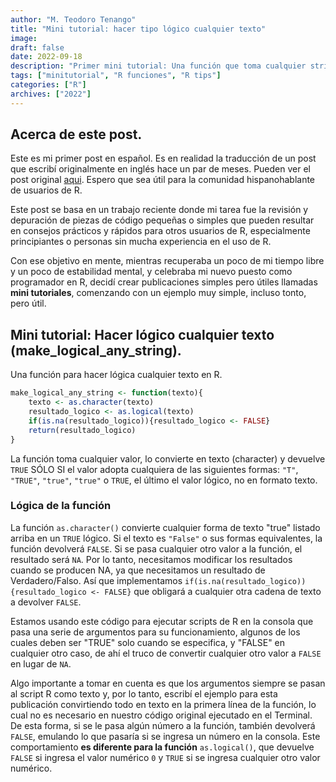 ```yaml
---
author: "M. Teodoro Tenango"
title: "Mini tutorial: hacer tipo lógico cualquier texto"
image: 
draft: false
date: 2022-09-18
description: "Primer mini tutorial: Una función que toma cualquier string de texto y lo convierte en tipo lógico"
tags: ["minitutorial", "R funciones", "R tips"]
categories: ["R"]
archives: ["2022"]
---
```


## Acerca de este post.

Este es mi primer post en español. Es en realidad la traducción de un post que escribí originalmente en inglés hace un par de meses. Pueden ver el post original [aqui](https://blog.rwhitedwarf.com/post/minitut_makebool/). Espero que sea útil para la comunidad hispanohablante de usuarios de R. 

Este post se basa en un trabajo reciente donde mi tarea fue la revisión y depuración de piezas de código pequeñas o simples que pueden resultar en consejos prácticos y rápidos para otros usuarios de R, especialmente principiantes o personas sin mucha experiencia en el uso de R.

Con ese objetivo en mente, mientras recuperaba un poco de mi tiempo libre y un poco de estabilidad mental, y celebraba mi nuevo puesto como programador en R, decidí crear publicaciones simples pero útiles llamadas **mini tutoriales**, comenzando con un ejemplo muy simple, incluso tonto, pero útil.

## Mini tutorial: Hacer lógico cualquier texto (make_logical_any_string).

Una función para hacer lógica cualquier texto en R.

```r
make_logical_any_string <- function(texto){
    texto <- as.character(texto)
    resultado_logico <- as.logical(texto)
    if(is.na(resultado_logico)){resultado_logico <- FALSE}
    return(resultado_logico)
}
```

La función toma cualquier valor, lo convierte en texto (character) y devuelve `TRUE` SÓLO SI el valor adopta cualquiera de las siguientes formas: `"T"`, `"TRUE"`, `"true"`, `"true"` o `TRUE`, el último el valor lógico, no en formato texto.

### Lógica de la función

La función `as.character()` convierte cualquier forma de texto "true" listado arriba en un `TRUE` lógico. Si el texto es `"False"` o sus formas equivalentes, la función devolverá `FALSE`. Si se pasa cualquier otro valor a la función, el resultado será `NA`. Por lo tanto, necesitamos modificar los resultados cuando se producen NA, ya que necesitamos un resultado de Verdadero/Falso. Así que implementamos `if(is.na(resultado_logico)){resultado_logico <- FALSE}` que obligará a cualquier otra cadena de texto a devolver `FALSE`.

Estamos usando este código para ejecutar scripts de R en la consola que pasa una serie de argumentos para su funcionamiento, algunos de los cuales deben ser "TRUE" solo cuando se especifica, y "FALSE" en cualquier otro caso, de ahí el truco de convertir cualquier otro valor a `FALSE` en lugar de `NA`.

Algo importante a tomar en cuenta es que los argumentos siempre se pasan al script R como texto y, por lo tanto, escribí el ejemplo para esta publicación convirtiendo todo en texto en la primera línea de la función, lo cual no es necesario en nuestro código original ejecutado en el Terminal. De esta forma, si se le pasa algún número a la función, también devolverá `FALSE`, emulando lo que pasaría si se ingresa un número en la consola. Este comportamiento **es diferente para la función** `as.logical()`, que devuelve `FALSE` si ingresa el valor numérico `0` y `TRUE` si se ingresa cualquier otro valor numérico.
